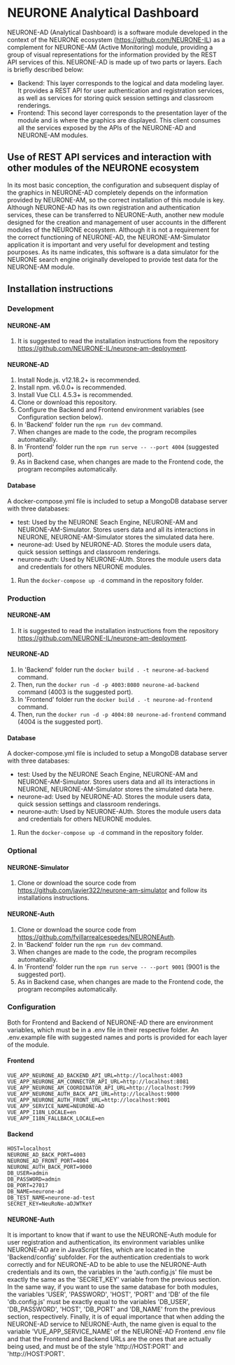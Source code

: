 # NEURONE Analytical Dashboard

NEURONE-AD (Analytical Dashboard) is a software module developed in the context of the NEURONE ecosystem (https://github.com/NEURONE-IL) as a complement for NEURONE-AM (Active Monitoring) module, providing a group of visual representations for the information provided by the REST API services of this.
NEURONE-AD is made up of two parts or layers. Each is briefly described below:

* Backend: This layer corresponds to the logical and data modeling layer. It provides a REST API for user authentication and registration services, as well as services for storing quick session settings and classroom renderings.
* Frontend: This second layer corresponds to the presentation layer of the module and is where the graphics are displayed. This client consumes all the services exposed by the APIs of the NEURONE-AD and NEURONE-AM modules.

## Use of REST API services and interaction with other modules of the NEURONE ecosystem

In its most basic conception, the configuration and subsequent display of the graphics in NEURONE-AD completely depends on the information provided by NEURONE-AM, so the correct installation of this module is key.
Although NEURONE-AD has its own registration and authentication services, these can be transferred to NEURONE-Auth, another new module designed for the creation and management of user accounts in the different modules of the NEURONE ecosystem.
Although it is not a requirement for the correct functioning of NEURONE-AD, the NEURONE-AM-Simulator application it is important and very useful for development and testing pourposes. As its name indicates, this software is a data simulator for the NEURONE search engine originally developed to provide test data for the NEURONE-AM module.

## Installation instructions

### Development

#### NEURONE-AM
1. It is suggested to read the installation instructions from the repository https://github.com/NEURONE-IL/neurone-am-deployment.

#### NEURONE-AD
1. Install Node.js. v12.18.2+ is recommended.
2. Install npm. v6.0.0+ is recommended.
3. Install Vue CLI. 4.5.3+ is recommended.
4. Clone or download this repository. 
5. Configure the Backend and Frontend environment variables (see Configuration section below).
6. In 'Backend' folder run the ```npm run dev``` command.
7. When changes are made to the code, the program recompiles automatically.
8. In 'Frontend' folder run the ```npm run serve -- --port 4004``` (suggested port).
9. As in Backend case, when changes are made to the Frontend code, the program recompiles automatically.

#### Database
A docker-compose.yml file is included to setup a MongoDB database server with three databases:
- test: Used by the NEURONE Seach Engine, NEURONE-AM and NEURONE-AM-Simulator. Stores users data and all its interactions in NEURONE, NEURONE-AM-Simulator stores the simulated data here. 
- neurone-ad: Used by NEURONE-AD. Stores the module users data, quick session settings and classroom renderings.
- neurone-auth: Used by NEURONE-AUth. Stores the module users data and credentials for others NEURONE modules.

1. Run the ```docker-compose up -d``` command in the repository folder.

### Production

#### NEURONE-AM
1. It is suggested to read the installation instructions from the repository https://github.com/NEURONE-IL/neurone-am-deployment.

#### NEURONE-AD
1. In 'Backend' folder run the ```docker build . -t neurone-ad-backend``` command.
2. Then, run the ```docker run -d -p 4003:8080 neurone-ad-backend``` command (4003 is the suggested port).
3. In 'Frontend' folder run the ```docker build . -t neurone-ad-frontend``` command.
4. Then, run the ```docker run -d -p 4004:80 neurone-ad-frontend``` command (4004 is the suggested port).

#### Database
A docker-compose.yml file is included to setup a MongoDB database server with three databases:
- test: Used by the NEURONE Seach Engine, NEURONE-AM and NEURONE-AM-Simulator. Stores users data and all its interactions in NEURONE, NEURONE-AM-Simulator stores the simulated data here. 
- neurone-ad: Used by NEURONE-AD. Stores the module users data, quick session settings and classroom renderings.
- neurone-auth: Used by NEURONE-AUth. Stores the module users data and credentials for others NEURONE modules.

1. Run the ```docker-compose up -d``` command in the repository folder.

### Optional

#### NEURONE-Simulator
1. Clone or download the source code from https://github.com/javier322/neurone-am-simulator and follow its installations instructions.

#### NEURONE-Auth
1. Clone or download the source code from https://github.com/fvillarrealcespedes/NEURONEAuth.
2. In 'Backend' folder run the ```npm run dev``` command.
3. When changes are made to the code, the program recompiles automatically.
4. In 'Frontend' folder run the ```npm run serve -- --port 9001``` (9001 is the suggested port).
5. As in Backend case, when changes are made to the Frontend code, the program recompiles automatically.

### Configuration
Both for Frontend and Backend of NEURONE-AD there are environment variables, which must be in a .env file in their respective folder. An .env.example file with suggested names and ports is provided for each layer of the module.

#### Frontend
```
VUE_APP_NEURONE_AD_BACKEND_API_URL=http://localhost:4003
VUE_APP_NEURONE_AM_CONNECTOR_API_URL=http://localhost:8081
VUE_APP_NEURONE_AM_COORDINATOR_API_URL=http://localhost:7999
VUE_APP_NEURONE_AUTH_BACK_API_URL=http://localhost:9000
VUE_APP_NEURONE_AUTH_FRONT_URL=http://localhost:9001
VUE_APP_SERVICE_NAME=NEURONE-AD
VUE_APP_I18N_LOCALE=en
VUE_APP_I18N_FALLBACK_LOCALE=en
```

#### Backend
```
HOST=localhost
NEURONE_AD_BACK_PORT=4003
NEURONE_AD_FRONT_PORT=4004
NEURONE_AUTH_BACK_PORT=9000
DB_USER=admin
DB_PASSWORD=admin
DB_PORT=27017
DB_NAME=neurone-ad
DB_TEST_NAME=neurone-ad-test
SECRET_KEY=NeuRoNe-aDJWTKeY
```

#### NEURONE-Auth
It is important to know that if want to use the NEURONE-Auth module for user registration and authentication, its environment variables unlike NEURONE-AD are in JavaScript files, which are located in the 'Backend/config' subfolder.
For the authentication credentials to work correctly and for NEURONE-AD to be able to use the NEURONE-Auth credentials and its own, the variables in the 'auth.config.js' file must be exactly the same as the 'SECRET_KEY' variable from the previous section. In the same way, if you want to use the same database for both modules, the variables 'USER', 'PASSWORD', 'HOST', 'PORT' and 'DB' of the file 'db.config.js' must be exactly equal to the variables 'DB_USER', 'DB_PASSWORD', 'HOST', 'DB_PORT' and 'DB_NAME' from the previous section, respectively.
Finally, it is of equal importance that when adding the NEURONE-AD service to NEURONE-Auth, the name given is equal to the variable 'VUE_APP_SERVICE_NAME' of the NEURONE-AD Frontend .env file and that the Frontend and Backend URLs are the ones that are actually being used, and must be of the style 'http://HOST:PORT' and 'http://HOST:PORT'.

